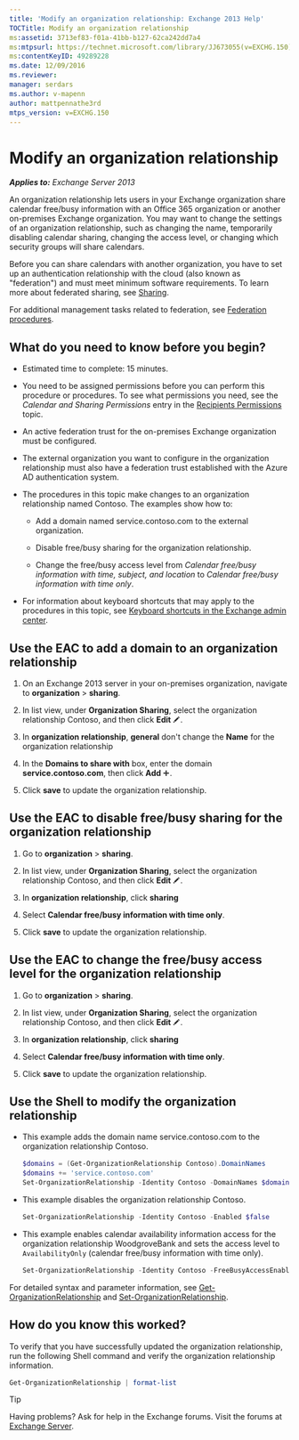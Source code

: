 ```yaml
---
title: 'Modify an organization relationship: Exchange 2013 Help'
TOCTitle: Modify an organization relationship
ms:assetid: 3713ef83-f01a-41bb-b127-62ca242dd7a4
ms:mtpsurl: https://technet.microsoft.com/library/JJ673055(v=EXCHG.150)
ms:contentKeyID: 49289228
ms.date: 12/09/2016
ms.reviewer: 
manager: serdars
ms.author: v-mapenn
author: mattpennathe3rd
mtps_version: v=EXCHG.150
---
```


# Modify an organization relationship

_**Applies to:** Exchange Server 2013_

An organization relationship lets users in your Exchange organization share calendar free/busy information with an Office 365 organization or another on-premises Exchange organization. You may want to change the settings of an organization relationship, such as changing the name, temporarily disabling calendar sharing, changing the access level, or changing which security groups will share calendars.

Before you can share calendars with another organization, you have to set up an authentication relationship with the cloud (also known as "federation") and must meet minimum software requirements. To learn more about federated sharing, see [Sharing](sharing-exchange-2013-help.md).

For additional management tasks related to federation, see [Federation procedures](federation-procedures-exchange-2013-help.md).

## What do you need to know before you begin?

- Estimated time to complete: 15 minutes.

- You need to be assigned permissions before you can perform this procedure or procedures. To see what permissions you need, see the *Calendar and Sharing Permissions* entry in the [Recipients Permissions](recipients-permissions-exchange-2013-help.md) topic.

- An active federation trust for the on-premises Exchange organization must be configured.

- The external organization you want to configure in the organization relationship must also have a federation trust established with the Azure AD authentication system.

- The procedures in this topic make changes to an organization relationship named Contoso. The examples show how to:

  - Add a domain named service.contoso.com to the external organization.

  - Disable free/busy sharing for the organization relationship.

  - Change the free/busy access level from *Calendar free/busy information with time, subject, and location* to *Calendar free/busy information with time only*.

- For information about keyboard shortcuts that may apply to the procedures in this topic, see [Keyboard shortcuts in the Exchange admin center](keyboard-shortcuts-in-the-exchange-admin-center-2013-help.md).

## Use the EAC to add a domain to an organization relationship

1. On an Exchange 2013 server in your on-premises organization, navigate to **organization** \> **sharing**.

2. In list view, under **Organization Sharing**, select the organization relationship Contoso, and then click **Edit** ![Edit icon](images/JJ218640.6f53ccb2-1f13-4c02-bea0-30690e6ea71d(EXCHG.150).gif "Edit icon").

3. In **organization relationship**, **general** don't change the **Name** for the organization relationship

4. In the **Domains to share with** box, enter the domain **service.contoso.com**, then click **Add** ![Add Icon](images/JJ218640.c1e75329-d6d7-4073-a27d-498590bbb558(EXCHG.150).gif "Add Icon").

5. Click **save** to update the organization relationship.

## Use the EAC to disable free/busy sharing for the organization relationship

1. Go to **organization** \> **sharing**.

2. In list view, under **Organization Sharing**, select the organization relationship Contoso, and then click **Edit** ![Edit icon](images/JJ218640.6f53ccb2-1f13-4c02-bea0-30690e6ea71d(EXCHG.150).gif "Edit icon").

3. In **organization relationship**, click **sharing**

4. Select **Calendar free/busy information with time only**.

5. Click **save** to update the organization relationship.

## Use the EAC to change the free/busy access level for the organization relationship

1. Go to **organization** \> **sharing**.

2. In list view, under **Organization Sharing**, select the organization relationship Contoso, and then click **Edit** ![Edit icon](images/JJ218640.6f53ccb2-1f13-4c02-bea0-30690e6ea71d(EXCHG.150).gif "Edit icon").

3. In **organization relationship**, click **sharing**

4. Select **Calendar free/busy information with time only**.

5. Click **save** to update the organization relationship.

## Use the Shell to modify the organization relationship

- This example adds the domain name service.contoso.com to the organization relationship Contoso.

  ```powershell
  $domains = (Get-OrganizationRelationship Contoso).DomainNames
  $domains += 'service.contoso.com'
  Set-OrganizationRelationship -Identity Contoso -DomainNames $domains
  ```

- This example disables the organization relationship Contoso.

  ```powershell
  Set-OrganizationRelationship -Identity Contoso -Enabled $false
  ```

- This example enables calendar availability information access for the organization relationship WoodgroveBank and sets the access level to `AvailabilityOnly` (calendar free/busy information with time only).

  ```powershell
  Set-OrganizationRelationship -Identity Contoso -FreeBusyAccessEnabled $true -FreeBusyAccessLevel AvailabilityOnly
  ```

For detailed syntax and parameter information, see [Get-OrganizationRelationship](https://technet.microsoft.com/library/ee332343\(v=exchg.150\)) and [Set-OrganizationRelationship](https://technet.microsoft.com/library/ee332326\(v=exchg.150\)).

## How do you know this worked?

To verify that you have successfully updated the organization relationship, run the following Shell command and verify the organization relationship information.

```powershell
Get-OrganizationRelationship | format-list
```

> [!TIP]
> Having problems? Ask for help in the Exchange forums. Visit the forums at [Exchange Server](https://go.microsoft.com/fwlink/p/?linkid=60612).
